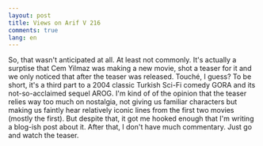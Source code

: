 ```yaml
---
layout: post
title: Views on Arif V 216
comments: true
lang: en
---
```


So, that wasn't anticipated at all. At least not commonly. It's actually a surptise that Cem Yilmaz was making a new movie, shot a teaser for it and we only noticed that after the teaser was released. Touché, I guess? To be short, it's a third part to a 2004 classic Turkish Sci-Fi comedy GORA and its not-so-acclaimed sequel AROG. I'm kind of of the opinion that the teaser relies way too much on nostalgia, not giving us familiar characters but making us faintly hear relatively iconic lines from the first two movies (mostly the first). But despite that, it got me hooked enough that I'm writing a blog-ish post about it. After that, I don't have much commentary. Just go and watch the teaser.
